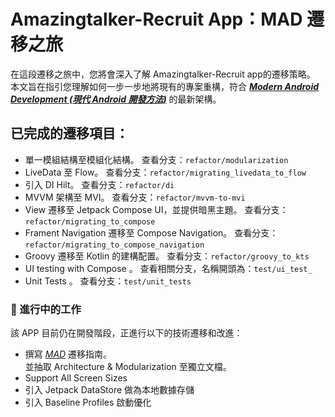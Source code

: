 # **Amazingtalker-Recruit App：MAD 遷移之旅**

在這段遷移之旅中，您將會深入了解 Amazingtalker-Recruit app的遷移策略。  
本文旨在指引您理解如何一步一步地將現有的專案重構，符合 [_**Modern Android Development (現代 Android 開發方法)**_](https://developer.android.com/modern-android-development) 的最新架構。

## 已完成的遷移項目：

- 單一模組結構至模組化結構。 查看分支：`refactor/modularization`
- LiveData 至 Flow。 查看分支：`refactor/migrating_livedata_to_flow`
- 引入 DI Hilt。 查看分支：`refactor/di`
- MVVM 架構至 MVI。 查看分支：`refactor/mvvm-to-mvi`
- View 遷移至 Jetpack Compose UI，並提供暗黑主題。 查看分支：`refactor/migrating_to_compose`
- Frament Navigation 遷移至 Compose Navigation。 查看分支：`refactor/migrating_to_compose_navigation`
- Groovy 遷移至 Kotlin 的建構配置。 查看分支：`refactor/groovy_to_kts`
- UI testing with Compose 。 查看相關分支，名稱開頭為：`test/ui_test_`
- Unit Tests 。 查看分支：`test/unit_tests`

### 🚧 進行中的工作

該 APP 目前仍在開發階段，正進行以下的技術遷移和改進：
- 撰寫 [_MAD_](https://developer.android.com/modern-android-development) 遷移指南。  
並抽取 Architecture & Modularization 至獨立文檔。
- Support All Screen Sizes
- 引入 Jetpack DataStore 做為本地數據存儲
- 引入 Baseline Profiles 啟動優化